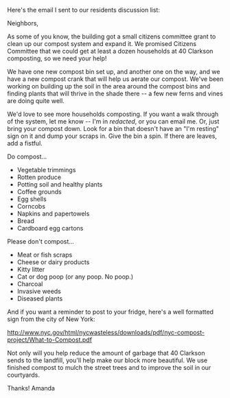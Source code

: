 Here's the email I sent to our residents discussion list:

Neighbors,

As some of you know, the building got a small citizens committee grant
to clean up our compost system and expand it. We promised Citizens
Committee that we could get at least a dozen households at 40 Clarkson
composting, so we need your help!

We have one new compost bin set up, and another one on the way, and we
have a new compost crank that will help us aerate our compost. We've
been working on building up the soil in the area around the compost bins
and finding plants that will thrive in the shade there -- a few new
ferns and vines are doing quite well.

We'd love to see more households composting. If you want a walk through
of the system, let me know -- I'm in *redacted*, or you can email me. Or, just
bring your compost down. Look for a bin that doesn't have an "I'm
resting" sign on it and dump your scraps in. Give the bin a spin. If
there are leaves, add a fistful.

Do compost...
* Vegetable trimmings
* Rotten produce
* Potting soil and healthy plants
* Coffee grounds
* Egg shells
* Corncobs
* Napkins and papertowels
* Bread
* Cardboard egg cartons

Please don't compost...
* Meat or fish scraps
* Cheese or dairy products
* Kitty litter
* Cat or dog poop (or any poop. No poop.)
* Charcoal
* Invasive weeds
* Diseased plants

And if you want a reminder to post to your fridge, here's a well
formatted sign from the city of New York:

http://www.nyc.gov/html/nycwasteless/downloads/pdf/nyc-compost-project/What-to-Compost.pdf

Not only will you help reduce the amount of garbage that 40 Clarkson
sends to the landfill, you'll help make our block more beautiful. We use
finished compost to mulch the street trees and to improve the soil in
our courtyards.

Thanks!
Amanda
